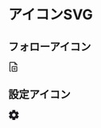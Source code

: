 # アイコンSVG

## フォローアイコン
<svg width="20" height="20" viewBox="0 0 18 22" fill="none" xmlns="http://www.w3.org/2000/svg">
    <path d="M15.725 11.55V19.8H7.47496V11.55H15.725ZM15.725 9.35H7.47496C6.25946 9.35 5.27496 10.3345 5.27496 11.55V19.8C5.27496 21.0155 6.25946 22 7.47496 22H15.725C16.9405 22 17.925 21.0155 17.925 19.8V11.55C17.925 10.3345 16.9405 9.35 15.725 9.35Z" fill="#454545"/>
    <path fill-rule="evenodd" clip-rule="evenodd" d="M13.8 14.85H12.425V13.475C12.425 13.0185 12.0565 12.65 11.6 12.65C11.1435 12.65 10.775 13.0185 10.775 13.475V14.85H9.40001C8.94351 14.85 8.57501 15.2185 8.57501 15.675C8.57501 16.1315 8.94351 16.5 9.40001 16.5H10.775V17.875C10.775 18.3315 11.1435 18.7 11.6 18.7C12.0565 18.7 12.425 18.3315 12.425 17.875V16.5H13.8C14.2565 16.5 14.625 16.1315 14.625 15.675C14.625 15.2185 14.2565 14.85 13.8 14.85Z" fill="#454545"/>
    <path fill-rule="evenodd" clip-rule="evenodd" d="M15.725 7.7H17.925V6.0445C17.925 5.753 17.8095 5.4725 17.606 5.269L12.678 0.3245C12.469 0.1155 12.1885 0 11.897 0H2.52501C1.30951 0 0.325012 0.9845 0.325012 2.2V19.8C0.325012 21.0155 1.30951 22 2.52501 22H3.62501V19.8H2.52501V2.2H11.391V5.5C11.391 6.105 11.886 6.6 12.491 6.6H15.725V7.7Z" fill="#454545"/>
</svg>

## 設定アイコン
<svg width="22" height="20" viewBox="0 0 22 20" fill="none" xmlns="http://www.w3.org/2000/svg">
<path d="M8.25001 20L7.85001 16.8C7.63335 16.7167 7.42918 16.6167 7.23751 16.5C7.04585 16.3833 6.85835 16.2583 6.67501 16.125L3.70001 17.375L0.950012 12.625L3.52501 10.675C3.50835 10.5583 3.50001 10.4458 3.50001 10.3375V9.6625C3.50001 9.55417 3.50835 9.44167 3.52501 9.325L0.950012 7.375L3.70001 2.625L6.67501 3.875C6.85835 3.74167 7.05001 3.61667 7.25001 3.5C7.45001 3.38333 7.65001 3.28333 7.85001 3.2L8.25001 0H13.75L14.15 3.2C14.3667 3.28333 14.5708 3.38333 14.7625 3.5C14.9542 3.61667 15.1417 3.74167 15.325 3.875L18.3 2.625L21.05 7.375L18.475 9.325C18.4917 9.44167 18.5 9.55417 18.5 9.6625V10.3375C18.5 10.4458 18.4833 10.5583 18.45 10.675L21.025 12.625L18.275 17.375L15.325 16.125C15.1417 16.2583 14.95 16.3833 14.75 16.5C14.55 16.6167 14.35 16.7167 14.15 16.8L13.75 20H8.25001ZM11.05 13.5C12.0167 13.5 12.8417 13.1583 13.525 12.475C14.2083 11.7917 14.55 10.9667 14.55 10C14.55 9.03333 14.2083 8.20833 13.525 7.525C12.8417 6.84167 12.0167 6.5 11.05 6.5C10.0667 6.5 9.23751 6.84167 8.56251 7.525C7.88751 8.20833 7.55001 9.03333 7.55001 10C7.55001 10.9667 7.88751 11.7917 8.56251 12.475C9.23751 13.1583 10.0667 13.5 11.05 13.5Z" fill="#1D1B20"/>
</svg>
